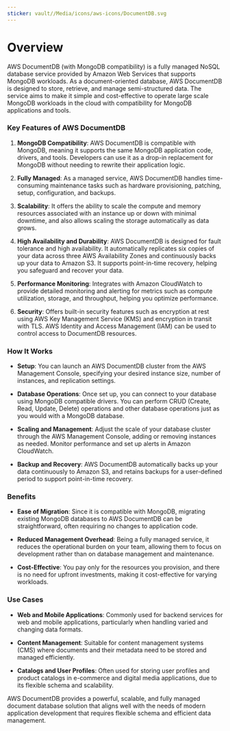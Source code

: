 ```yaml
---
sticker: vault//Media/icons/aws-icons/DocumentDB.svg
---
```

# Overview

AWS DocumentDB (with MongoDB compatibility) is a fully managed NoSQL database service provided by Amazon Web Services that supports MongoDB workloads. As a document-oriented database, AWS DocumentDB is designed to store, retrieve, and manage semi-structured data. The service aims to make it simple and cost-effective to operate large scale MongoDB workloads in the cloud with compatibility for MongoDB applications and tools.

### Key Features of AWS DocumentDB

1. **MongoDB Compatibility**: AWS DocumentDB is compatible with MongoDB, meaning it supports the same MongoDB application code, drivers, and tools. Developers can use it as a drop-in replacement for MongoDB without needing to rewrite their application logic.
    
2. **Fully Managed**: As a managed service, AWS DocumentDB handles time-consuming maintenance tasks such as hardware provisioning, patching, setup, configuration, and backups.
    
3. **Scalability**: It offers the ability to scale the compute and memory resources associated with an instance up or down with minimal downtime, and also allows scaling the storage automatically as data grows.
    
4. **High Availability and Durability**: AWS DocumentDB is designed for fault tolerance and high availability. It automatically replicates six copies of your data across three AWS Availability Zones and continuously backs up your data to Amazon S3. It supports point-in-time recovery, helping you safeguard and recover your data.
    
5. **Performance Monitoring**: Integrates with Amazon CloudWatch to provide detailed monitoring and alerting for metrics such as compute utilization, storage, and throughput, helping you optimize performance.
    
6. **Security**: Offers built-in security features such as encryption at rest using AWS Key Management Service (KMS) and encryption in transit with TLS. AWS Identity and Access Management (IAM) can be used to control access to DocumentDB resources.
    

### How It Works

- **Setup**: You can launch an AWS DocumentDB cluster from the AWS Management Console, specifying your desired instance size, number of instances, and replication settings.
    
- **Database Operations**: Once set up, you can connect to your database using MongoDB compatible drivers. You can perform CRUD (Create, Read, Update, Delete) operations and other database operations just as you would with a MongoDB database.
    
- **Scaling and Management**: Adjust the scale of your database cluster through the AWS Management Console, adding or removing instances as needed. Monitor performance and set up alerts in Amazon CloudWatch.
    
- **Backup and Recovery**: AWS DocumentDB automatically backs up your data continuously to Amazon S3, and retains backups for a user-defined period to support point-in-time recovery.
    

### Benefits

- **Ease of Migration**: Since it is compatible with MongoDB, migrating existing MongoDB databases to AWS DocumentDB can be straightforward, often requiring no changes to application code.
    
- **Reduced Management Overhead**: Being a fully managed service, it reduces the operational burden on your team, allowing them to focus on development rather than on database management and maintenance.
    
- **Cost-Effective**: You pay only for the resources you provision, and there is no need for upfront investments, making it cost-effective for varying workloads.
    

### Use Cases

- **Web and Mobile Applications**: Commonly used for backend services for web and mobile applications, particularly when handling varied and changing data formats.
    
- **Content Management**: Suitable for content management systems (CMS) where documents and their metadata need to be stored and managed efficiently.
    
- **Catalogs and User Profiles**: Often used for storing user profiles and product catalogs in e-commerce and digital media applications, due to its flexible schema and scalability.
    

AWS DocumentDB provides a powerful, scalable, and fully managed document database solution that aligns well with the needs of modern application development that requires flexible schema and efficient data management.